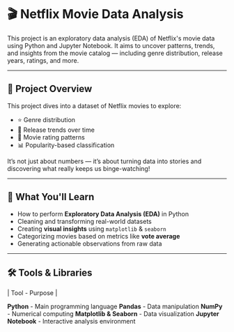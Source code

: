 # 🎬 Netflix Movie Data Analysis

This project is an exploratory data analysis (EDA) of Netflix's movie data using Python and Jupyter Notebook. It aims to uncover patterns, trends, and insights from the movie catalog — including genre distribution, release years, ratings, and more.

---

## 📌 Project Overview

This project dives into a dataset of Netflix movies to explore:
- ⭐ Genre distribution
- 📅 Release trends over time
- 🔢 Movie rating patterns
- 📊 Popularity-based classification

It’s not just about numbers — it’s about turning data into stories and discovering what really keeps us binge-watching!

---

## 🧠 What You'll Learn

- How to perform **Exploratory Data Analysis (EDA)** in Python
- Cleaning and transforming real-world datasets
- Creating **visual insights** using `matplotlib` & `seaborn`
- Categorizing movies based on metrics like **vote average**
- Generating actionable observations from raw data

---

## 🛠️ Tools & Libraries

| Tool - Purpose |

**Python** - Main programming language 
**Pandas** - Data manipulation 
**NumPy** - Numerical computing 
**Matplotlib & Seaborn** - Data visualization
**Jupyter Notebook** - Interactive analysis environment
